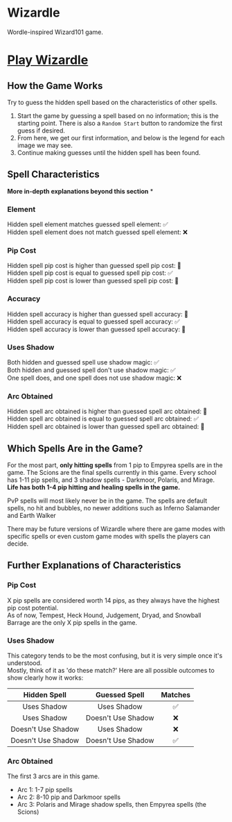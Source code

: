 # Wizardle
Wordle-inspired Wizard101 game.

# [Play Wizardle](https://dcanebytheway.github.io/Wizardle/)

## How the Game Works
Try to guess the hidden spell based on the characteristics of other spells.

1. Start the game by guessing a spell based on no information; this is the starting point. There is also a `Random Start` button to randomize the first guess if desired.
2. From here, we get our first information, and below is the legend for each image we may see.
3. Continue making guesses until the hidden spell has been found.

## Spell Characteristics
**More in-depth explanations beyond this section** *

### Element
Hidden spell element matches guessed spell element: ✅<br />
Hidden spell element does not match guessed spell element: ❌

### Pip Cost
Hidden spell pip cost is higher than guessed spell pip cost: 🔼<br />
Hidden spell pip cost is equal to guessed spell pip cost: ✅<br />
Hidden spell pip cost is lower than guessed spell pip cost: 🔽

### Accuracy
Hidden spell accuracy is higher than guessed spell accuracy: 🔼<br />
Hidden spell accuracy is equal to guessed spell accuracy: ✅<br />
Hidden spell accuracy is lower than guessed spell accuracy: 🔽

### Uses Shadow
Both hidden and guessed spell use shadow magic: ✅<br />
Both hidden and guessed spell don't use shadow magic: ✅<br />
One spell does, and one spell does not use shadow magic: ❌

### Arc Obtained
Hidden spell arc obtained is higher than guessed spell arc obtained: 🔼<br />
Hidden spell arc obtained is equal to guessed spell arc obtained: ✅<br />
Hidden spell arc obtained is lower than guessed spell arc obtained: 🔽

## Which Spells Are in the Game?
For the most part, **only hitting spells** from 1 pip to Empyrea spells are in the game. The Scions are the final spells currently in this game. Every school has 1-11 pip spells, and 3 shadow spells - Darkmoor, Polaris, and Mirage.<br />
**Life has both 1-4 pip hitting and healing spells in the game.**

PvP spells will most likely never be in the game. The spells are default spells, no hit and bubbles, no newer additions such as Inferno Salamander and Earth Walker

There may be future versions of Wizardle where there are game modes with specific spells or even custom game modes with spells the players can decide.

## Further Explanations  of Characteristics

### Pip Cost
X pip spells are considered worth 14 pips, as they always have the highest pip cost potential.<br />
As of now, Tempest, Heck Hound, Judgement, Dryad, and Snowball Barrage are the only X pip spells in the game.

### Uses Shadow
This category tends to be the most confusing, but it is very simple once it's understood.<br />
Mostly, think of it as 'do these match?' Here are all possible outcomes to show clearly how it works:

| Hidden Spell       | Guessed Spell      | Matches       |
|:------------------:|:------------------:|:-------------:|
| Uses Shadow        | Uses Shadow        | ✅            |
| Uses Shadow        | Doesn't Use Shadow | ❌            |
| Doesn't Use Shadow | Uses Shadow        | ❌            |
| Doesn't Use Shadow | Doesn't Use Shadow | ✅            |

### Arc Obtained
The first 3 arcs are in this game.
* Arc 1: 1-7 pip spells
* Arc 2: 8-10 pip and Darkmoor spells
* Arc 3: Polaris and Mirage shadow spells, then Empyrea spells (the Scions)

